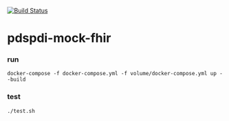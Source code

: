 [![Build Status](https://travis-ci.com/RENCI/pdspi-fhir-example.svg?branch=master)](https://travis-ci.com/RENCI/pdspi-fhir-example)
# pdspdi-mock-fhir

### run

```
docker-compose -f docker-compose.yml -f volume/docker-compose.yml up --build
```

### test

```
./test.sh
```

